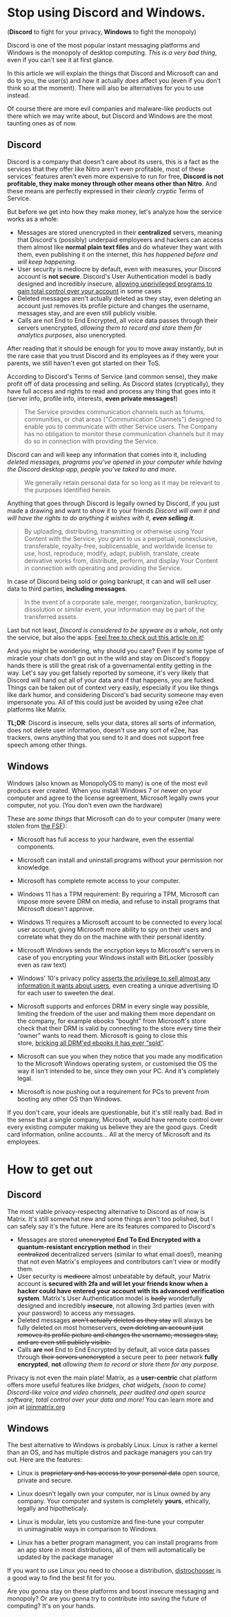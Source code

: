 ﻿# **Stop using Discord and Windows.**  

(**Discord** to fight for your privacy, **Windows** to fight the monopoly)

Discord is one of the most popular instant messaging platforms and Windows is the monopoly of desktop computing. _This is a very bad thing_, even if you can't see it at first glance.  

In this article we will explain the things that Discord and Microsoft can and do to you, the user(s) and how it actually _does_ affect you (even if you don't think so at the moment). There will also be alternatives for you to use instead.

Of course there are more evil companies and malware-like products out there which we may write about, but Discord and Windows are the most taunting ones as of now.

  

## **Discord**
Discord is a company that doesn't care about its users, this is a fact as the services that they offer like Nitro aren't even profitable, most of these services' features aren't even more expensive to run for free, **Discord is not profitable, they make money through other means other than Nitro**. And these means are perfectly expressed in their _clearly cryptic_ Terms of Service.

But before we get into how they make money, let's analyze how the service works as a whole:  

*   Messages are stored unencrypted in their **centralized** servers, meaning that Discord's (possibly) underpaid employeers and hackers can access them almost like **normal plain text files** and do whatever they want with them, even publishing it on the internet, _this has happened before and will keep happening_.
*   User security is mediocre by default, even with measures, your Discord account is **not secure**. Discord's User Authentication model is badly designed and incredibly insecure, [allowing unprivileged programs to gain total control over your account](https://blog.cyble.com/2022/06/01/hazard-token-grabber/) in some cases
*   Deleted messages aren't actually deleted as they stay, even deleting an account just removes its profile picture and changes the username, messages stay, and are even still publicly visible.
*   Calls are not End to End Encrypted, all voice data passes through their servers unencrypted, _allowing them to record and store them for analytics purposes_, also unencrypted.

  

After reading that it should be enough for you to move away instantly, but in the rare case that you trust Discord and its employees as if they were your parents, we still haven't even got started on their ToS.

According to Discord's Terms of Service (and common sense), they make profit off of data processing and selling. As Discord states (cryptically), they have full access and rights to read and process any thing that goes into it (server info, profile info, interests, **even private messages!**)

> The Service provides communication channels such as forums, communities, or chat areas ("Communication Channels") designed to enable you to communicate with other Service users. The Company has no obligation to monitor these communication channels but it may do so in connection with providing the Service.  

  

Discord can and will keep any information that comes into it, including _deleted messages, programs you've opened in your computer while having the Discord desktop app, people you've taked to and more_.

> We generally retain personal data for so long as it may be relevant to the purposes identified herein.  

  

Anything that goes through Discord is legally owned by Discord, if you just made a drawing and want to show it to your friends _Discord will own it and will have the rights to do anything it wishes with it, **even selling it**_.  

> By uploading, distributing, transmitting or otherwise using Your Content with the Service, you grant to us a perpetual, nonexclusive, transferable, royalty-free, sublicensable, and worldwide license to use, host, reproduce, modify, adapt, publish, translate, create derivative works from, distribute, perform, and display Your Content in connection with operating and providing the Service.  

  

In case of Discord being sold or going bankrupt, it can and will sell user data to third parties, **including messages**.

> In the event of a corporate sale, merger, reorganization, bankruptcy, dissolution or similar event, your information may be part of the transferred assets.  

  

Last but not least, _Discord is considered to be spyware as a whole_, not only the service, but also the apps. [Feel free to check out this article on it!](https://spyware.neocities.org/articles/discord.html)

And you might be wondering, why should you care? Even if by some type of miracle your chats don't go out in the wild and stay on Discord's floppy hands there is still the great risk of a governamental entity getting in the way. Let's say you get falsely reported by someone, it's very likely that Discord will hand out all of your data and if that happens, you are fucked. Things can be taken out of context very easily, especially if you like things like dark humor, and considering Discord's bad security someone may even impersonate you. All of this could just be avoided by using e2ee chat platforms like Matrix.

**TL;DR**: Discord is insecure, sells your data, stores all sorts of information, does not delete user information, doesn't use any sort of e2ee, has trackers, owns anything that you send to it and does not support free speech among other things.  

  

## **Windows**  

Windows (also known as MonopolyOS to many) is one of the most evil producs ever created. When you install Windows 7 or newer on your computer and agree to the license agreement, Microsoft legally owns your computer, not you. (You don't even own the hardware)  

These are _some things_ that Microsoft can do to your computer (many were stolen from [the FSF](https://www.fsf.org/windows)):  

*   Microsoft has full access to your hardware, even the essential components.  
    
*   Microsoft can install and uninstall programs without your permission nor knowledge.  
    
*   Microsoft has complete remote access to your computer.  
    
*   Windows 11 has a TPM requirement: By requiring a TPM, Microsoft can impose more severe DRM on media, and refuse to install programs that Microsoft doesn't approve.  
    
*   Windows 11 requires a Microsoft account to be connected to every local user account, giving Microsoft more ability to spy on their users and correlate what they do on the machine with their personal identity.
*   Microsoft Windows sends the encryption keys to Microsoft's servers in case of you encrypting your Windows install with BitLocker (possibly even as raw text)  
    
*   Windows' 10's privacy policy [asserts the privilege to sell almost any information it wants about users](https://edri.org/microsofts-new-small-print-how-your-personal-data-abused/), even creating a unique advertising ID for each user to sweeten the deal.  
    
*   Microsoft supports and enforces DRM in every single way possible, limiting the freedom of the user and making them more dependant on the company, for example ebooks “bought” from Microsoft's store check that their DRM is valid by connecting to the store every time their “owner” wants to read them. Microsoft is going to close this store, [bricking all DRM'ed ebooks it has ever “sold”](https://www.bbc.com/news/technology-47810367).  
    
*   Microsoft can sue you when they notice that you made any modification to the Microsoft Windows operating system, or customised the OS the way it isn't intended to be, since they own your PC. And it's completely legal.  
    
*   Microsoft is now pushing out a requirement for PCs to prevent from booting any other OS than Windows.  
    

  

If you don't care, your ideals are questionable, but it's still really bad. Bad in the sense that a single company, Microsoft, would have remote control over every existing computer making us believe they are the good guys. Credit card information, online accounts... All at the mercy of Microsoft and its employees.

  


# **How to get out**    

## **Discord**  

The most viable privacy-respectng alternative to Discord as of now is Matrix. It's still somewhat new and some things aren't too polished, but I can safely say it's the future. Here are its features compared to Discord's

*   Messages are stored ~~unencrypted~~ **End To End Encrypted with a quantum-resistant encryption method** in their ~~centralized~~ decentralized servers (similar to what email does!), meaning that not even Matrix's employees and contributors can't view or modify them.
*   User security is ~~mediocre~~ almost unbeatable by default, your Matrix account is **secured with 2fa and will let your friends know when a hacker could have entered your account with its advanced verification system**. Matrix's User Authentication model is ~~badly~~ wonderfully designed and incredibly ~~in~~**secure**, not allowing 3rd parties (even with your password) to access any messages.
*   Deleted messages ~~aren't actually deleted as they stay~~ will always be fully deleted on most homeservers, ~~even deleting an account just removes its profile picture and changes the username, messages stay, and are even still publicly visible.~~
*   Calls **are** ~~not~~ End to End Encrypted by default, all voice data passes through ~~their servers unencrypted~~ a secure peer to peer network **fully encrypted**, **not** _allowing them to record or store them for any purpose._

Privacy is not even the main plate! Matrix, as a **user-centric** chat platform offers more useful features like _bridges, chat widgets, (soon to come) Discord-like voice and video channels, peer audited and open source software, total control over your data and more!_ You can learn more and join at [joinmatrix.org](https://joinmatrix.org/)  

  

## **Windows**  

The best alternative to Windows is probably Linux. Linux is rather a kernel than an OS, and has multiple distros and package managers you can try out. Here are the features:  

*   Linux is ~~prop​​​​​​​rietary and has access to your personal data~~ open source, private and secure.  
    
*   Linux doesn't legally own your computer, nor is Linux owned by any company. Your computer and system is completely **yours**, ethically, legally and hipotheticaly.  
    
*   Linux is modular, lets you customize and fine-tune your computer in unimaginable ways in comparison to Windows.  
    
*   Linux has a better program managment, you can install programs from an app store in most distributions, all of them will automatically be updated by the package manager  
    

If you want to use Linux you need to choose a distribution, [distrochooser](https://distrochooser.de/) is a good way to find the best fit for you.  

Are you gonna stay on these platforms and boost insecure messaging and monopoly? Or are you gonna try to contribute into saving the future of computing? It's on your hands.
